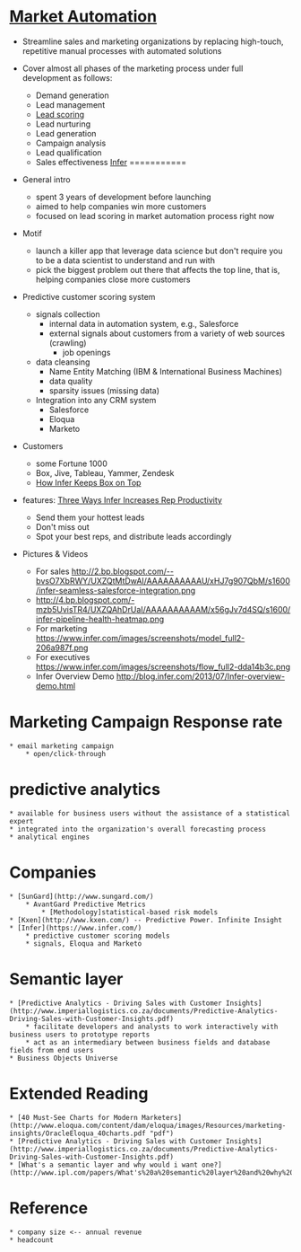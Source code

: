 [Market Automation](http://en.wikipedia.org/wiki/Marketing_automation "Wikipedia")
=====================
* Streamline sales and marketing organizations by replacing high-touch, repetitive manual processes with automated solutions
* Cover almost all phases of the marketing process under full development as follows:
	* Demand generation
	* Lead management
	* [Lead scoring](http://en.wikipedia.org/wiki/Lead_scoring "Wikipedia")
	* Lead nurturing 
	* Lead generation
	* Campaign analysis
	* Lead qualification
	* Sales effectiveness
[Infer](https://www.infer.com/)
===========
* General intro
	* spent 3 years of development before launching
	* aimed to help companies win more customers
	* focused on lead scoring in market automation process right now
* Motif 
	* launch a killer app that leverage data science but don't require you to be a data scientist to understand and run with
	* pick the biggest problem out there that affects the top line, that is, helping companies close more customers
* Predictive customer scoring system
	* signals collection
		* internal data in automation system, e.g., Salesforce
		* external signals about customers from a variety of web sources (crawling)
			* job openings
	* data cleansing
		* Name Entity Matching (IBM & International Business Machines)
		* data quality
		* sparsity issues (missing data)
	* Integration into any CRM system
		* Salesforce
		* Eloqua
		* Marketo
* Customers
	* some Fortune 1000
	* Box, Jive, Tableau, Yammer, Zendesk
	* [How Infer Keeps Box on Top](https://www.infer.com/customers/box.html)
* features: [Three Ways Infer Increases Rep Productivity](http://blog.infer.com/2013/08/three-ways-infer-increases-rep.html)
	* Send them your hottest leads
	* Don't miss out
	* Spot your best reps, and distribute leads accordingly

* Pictures & Videos
	* For sales http://2.bp.blogspot.com/--bvsO7XbRWY/UXZQtMtDwAI/AAAAAAAAAAU/xHJ7g907QbM/s1600/infer-seamless-salesforce-integration.png
	* http://4.bp.blogspot.com/-mzb5UvisTR4/UXZQAhDrUaI/AAAAAAAAAAM/x56gJv7d4SQ/s1600/infer-pipeline-health-heatmap.png
	* For marketing https://www.infer.com/images/screenshots/model_full2-206a987f.png
	* For executives	https://www.infer.com/images/screenshots/flow_full2-dda14b3c.png
	* Infer Overview Demo
	http://blog.infer.com/2013/07/Infer-overview-demo.html

Marketing Campaign Response rate
===================
	* email marketing campaign
		* open/click-through

predictive analytics
===================
	* available for business users without the assistance of a statistical expert
	* integrated into the organization's overall forecasting process
	* analytical engines

Companies
=================
	* [SunGard](http://www.sungard.com/)
		* AvantGard Predictive Metrics 
			* [Methodology]statistical-based risk models
	* [Kxen](http://www.kxen.com/) -- Predictive Power. Infinite Insight
	* [Infer](https://www.infer.com/)
		* predictive customer scoring models 
		* signals, Eloqua and Marketo
	
Semantic layer
===============
	* [Predictive Analytics - Driving Sales with Customer Insights](http://www.imperiallogistics.co.za/documents/Predictive-Analytics-Driving-Sales-with-Customer-Insights.pdf)
		* facilitate developers and analysts to work interactively with business users to prototype reports
		* act as an intermediary between business fields and database fields from end users
	* Business Objects Universe
Extended Reading
============
	* [40 Must-See Charts for Modern Marketers](http://www.eloqua.com/content/dam/eloqua/images/Resources/marketing-insights/OracleEloqua_40charts.pdf "pdf")
	* [Predictive Analytics - Driving Sales with Customer Insights](http://www.imperiallogistics.co.za/documents/Predictive-Analytics-Driving-Sales-with-Customer-Insights.pdf)
	* [What's a semantic layer and why would i want one?](http://www.ipl.com/papers/What's%20a%20semantic%20layer%20and%20why%20would%20I%20want%20one.pdf)
Reference
=================
	* company size <-- annual revenue
	* headcount 